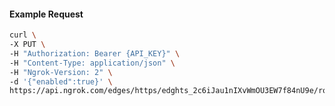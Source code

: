 <!-- Code generated for API Clients. DO NOT EDIT. -->

#### Example Request

```bash
curl \
-X PUT \
-H "Authorization: Bearer {API_KEY}" \
-H "Content-Type: application/json" \
-H "Ngrok-Version: 2" \
-d '{"enabled":true}' \
https://api.ngrok.com/edges/https/edghts_2c6iJau1nIXvWmOU3EW7f84nU9e/routes/edghtsrt_2c6iJYCjTkxSZacbImS5kz1BxFF/compression
```
